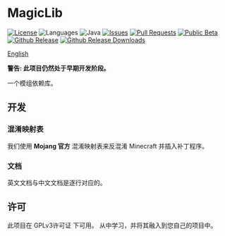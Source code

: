 # MagicLib
[![License](https://img.shields.io/github/license/Hendrix-Shen/MagicLib?label=License&style=flat-square)](https://github.com/Hendrix-Shen/MagicLib/blob/main/LICENSE)
![Languages](https://img.shields.io/github/languages/top/Hendrix-Shen/MagicLib?style=flat-square)
![Java](https://img.shields.io/badge/Java-8%20%7C%209%20%7C%2010%20%7C%2011%20%7C%2012%20%7C%2013%20%7C%2014%20%7C%2015%20%7C%2016%7C%2017-orange?style=flat-square)
[![Issues](https://img.shields.io/github/issues/Hendrix-Shen/MagicLib?style=flat-square)](https://github.com/Hendrix-Shen/MagicLib/issues)
[![Pull Requests](https://img.shields.io/github/issues-pr/Hendrix-Shen/MagicLib?style=flat-square)](https://github.com/Hendrix-Shen/MagicLib/pulls)
[![Public Beta](https://img.shields.io/github/workflow/status/Hendrix-Shen/MagicLib/CI?label=Last&20building&style=flat-square)](https://github.com/Hendrix-Shen/MagicLib/actions/workflows/CI.yml)
[![Github Release](https://img.shields.io/github/v/release/Hendrix-Shen/MagicLib?include_prereleases&label=Release&style=flat-square)](https://github.com/Hendrix-Shen/MagicLib/releases)
[![Github Release Downloads](https://img.shields.io/github/downloads/Hendrix-Shen/MagicLib/total?label=Github%20Release%20Downloads&style=flat-square)](https://github.com/Hendrix-Shen/MagicLib/releases)

[English](./README.md)

**警告: 此项目仍然处于早期开发阶段。**

一个模组依赖库。

## 开发

### 混淆映射表

我们使用 **Mojang 官方** 混淆映射表来反混淆 Minecraft 并插入补丁程序。

### 文档

英文文档与中文文档是逐行对应的。

## 许可

此项目在 GPLv3许可证 下可用。 从中学习，并将其融入到您自己的项目中。